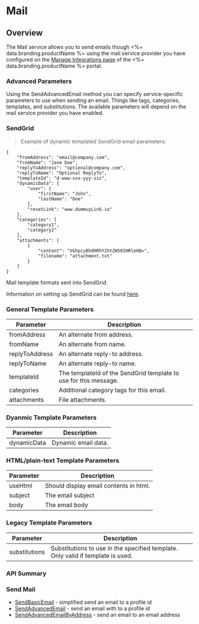 # Mail
## Overview



The Mail service allows you to send emails though <%= data.branding.productName %> using the mail service provider you have configured on the [Manage Integrations page](https://portal.braincloudservers.com/admin/dashboard#/development/integrations-manage-integrations) of the <%= data.branding.productName %> portal.

### Advanced Parameters

Using the SendAdvancedEmail method you can specify service-specific parameters to use when sending an email.  Things like tags, categories, templates, and substitutions.
The available parameters will depend on the mail service provider you have enabled.



### SendGrid


> Example of dynamic templated SendGrid email parameters:

```json-doc
{
    "fromAddress": "email@company.com",
    "fromName": "Jane Doe",
    "replyToAddress": "optional@company.com",
    "replyToName": "Optional ReplyTo",
    "templateId": "d-www-xxx-yyy-zzz",
    "dynamicData": {
        "user": {
            "firstName": "John",
            "lastName": "Doe"
        },
        "resetLink": "www.dummuyLink.io"
    },
    "categories": [
        "category1",
        "category2"
    ],
    "attachments": [
        {
            "content": "VGhpcyBhdHRhY2htZW50IHRleHQ=",
            "filename": "attachment.txt"
        }
    ]
}
```


Mail template formats sent into SendGrid.

Information on setting up SendGrid can be found [here](https://getbraincloud.com/apidocs/portal-usage/email-integration-sendgrid/).



### General Template Parameters
Parameter | Description
------------------ | -----------
fromAddress | An alternate from address.
fromName | An alternate from name.
replyToAddress | An alternate reply-to address.
replyToName | An alternate reply-to name.
templateId | The templateId of the SendGrid template to use for this message.
categories | Additional category tags for this email.
attachments | File attachments.

### Dyanmic Template Parameters
Parameter | Description
--------- | -----------
dynamicData | Dynamic email data.

### HTML/plain-text Template Parameters
Parameter | Description
--------- | -----------
useHtml | Should display email contents in html.
subject | The email subject
body | The email body

### Legacy Template Parameters
Parameter | Description
--------- | -----------
substitutions | Substitutions to use in the specified template. Only valid if template is used.
### API Summary

### Send Mail

* [SendBasicEmail](/api/capi/mail/sendbasicemail) - simplified send an email to a profile id
* [SendAdvancedEmail](/api/capi/mail/sendadvancedemail) - send an email with to a profile id
* [SendAdvancedEmailByAddress](/api/capi/mail/sendadvancedemailbyaddress) - send an email to an email address

<DocCardList />